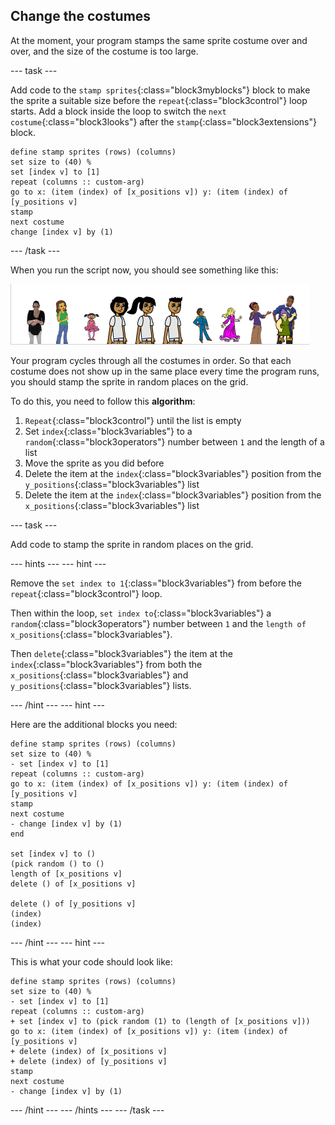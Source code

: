 ## Change the costumes

At the moment, your program stamps the same sprite costume over and over, and the size of the costume is too large.

\--- task \---

Add code to the `stamp sprites`{:class="block3myblocks"} block to make the sprite a suitable size before the `repeat`{:class="block3control"} loop starts. Add a block inside the loop to switch the `next costume`{:class="block3looks"} after the `stamp`{:class="block3extensions"} block.

```blocks3
define stamp sprites (rows) (columns)
set size to (40) %
set [index v] to [1]
repeat (columns :: custom-arg)
go to x: (item (index) of [x_positions v]) y: (item (index) of [y_positions v]
stamp
next costume
change [index v] by (1)
```

\--- /task \---

When you run the script now, you should see something like this:

![changed_sprites](images/changed_sprites.png)

Your program cycles through all the costumes in order. So that each costume does not show up in the same place every time the program runs, you should stamp the sprite in random places on the grid.

To do this, you need to follow this **algorithm**:

1. `Repeat`{:class="block3control"} until the list is empty
2. Set `index`{:class="block3variables"} to a `random`{:class="block3operators"} number between `1` and the length of a list
3. Move the sprite as you did before
4. Delete the item at the `index`{:class="block3variables"} position from the `y_positions`{:class="block3variables"} list
5. Delete the item at the `index`{:class="block3variables"} position from the `x_positions`{:class="block3variables"} list

\--- task \---

Add code to stamp the sprite in random places on the grid.

\--- hints \--- \--- hint \---

Remove the `set index to 1`{:class="block3variables"} from before the `repeat`{:class="block3control"} loop.

Then within the loop, `set index to`{:class="block3variables"} a `random`{:class="block3operators"} number between `1` and the `length of x_positions`{:class="block3variables"}.

Then `delete`{:class="block3variables"} the item at the `index`{:class="block3variables"} from both the `x_positions`{:class="block3variables"} and `y_positions`{:class="block3variables"} lists.

\--- /hint \--- \--- hint \---

Here are the additional blocks you need:

```blocks3
define stamp sprites (rows) (columns)
set size to (40) %
- set [index v] to [1]
repeat (columns :: custom-arg)
go to x: (item (index) of [x_positions v]) y: (item (index) of [y_positions v]
stamp
next costume
- change [index v] by (1)
end

set [index v] to ()
(pick random () to ()
length of [x_positions v]
delete () of [x_positions v]

delete () of [y_positions v]
(index)
(index)
```

\--- /hint \--- \--- hint \---

This is what your code should look like:

```blocks3
define stamp sprites (rows) (columns)
set size to (40) %
- set [index v] to [1]
repeat (columns :: custom-arg)
+ set [index v] to (pick random (1) to (length of [x_positions v]))
go to x: (item (index) of [x_positions v]) y: (item (index) of [y_positions v]
+ delete (index) of [x_positions v]
+ delete (index) of [y_positions v]
stamp
next costume
- change [index v] by (1)
```

\--- /hint \--- \--- /hints \--- \--- /task \---